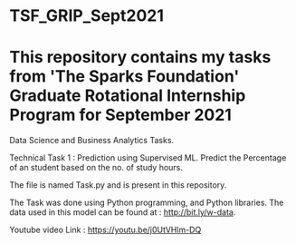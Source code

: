 # TSF_GRIP_Sept2021

# This repository contains my tasks from 'The Sparks Foundation' Graduate Rotational Internship Program for September 2021 

Data Science and Business Analytics Tasks.

Technical Task 1 : Prediction using Supervised  ML.
Predict the Percentage of an student based on the no. of study hours.

The file is named Task.py and is present in this repository.

The Task was done using Python programming, and Python libraries.
The data used in this model can be found at : http://bit.ly/w-data.

Youtube video Link : https://youtu.be/j0UtVHlm-DQ
